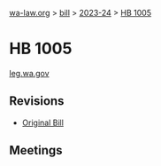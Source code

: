 [wa-law.org](/) > [bill](/bill/) > [2023-24](/bill/2023-24/) > [HB 1005](/bill/2023-24/hb/1005/)

# HB 1005
[leg.wa.gov](https://app.leg.wa.gov/billsummary?BillNumber=1005&Year=2023&Initiative=false)

## Revisions
* [Original Bill](1/)

## Meetings